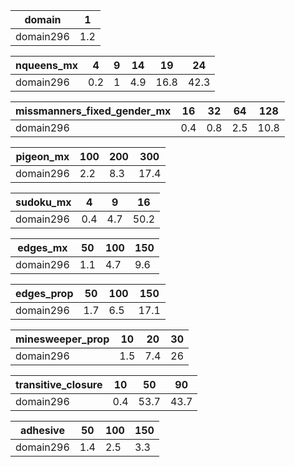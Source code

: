 
| domain    |   1 |
|-----------|-----|
| domain296 | 1.2 |

| nqueens_mx   |   4 |   9 |   14 |   19 |   24 |
|--------------|-----|-----|------|------|------|
| domain296    | 0.2 |   1 |  4.9 | 16.8 | 42.3 |

| missmanners_fixed_gender_mx   |   16 |   32 |   64 |   128 |
|-------------------------------|------|------|------|-------|
| domain296                     |  0.4 |  0.8 |  2.5 |  10.8 |

| pigeon_mx   |   100 |   200 |   300 |
|-------------|-------|-------|-------|
| domain296   |   2.2 |   8.3 |  17.4 |

| sudoku_mx   |   4 |   9 |   16 |
|-------------|-----|-----|------|
| domain296   | 0.4 | 4.7 | 50.2 |

| edges_mx   |   50 |   100 |   150 |
|------------|------|-------|-------|
| domain296  |  1.1 |   4.7 |   9.6 |

| edges_prop   |   50 |   100 |   150 |
|--------------|------|-------|-------|
| domain296    |  1.7 |   6.5 |  17.1 |

| minesweeper_prop   |   10 |   20 |   30 |
|--------------------|------|------|------|
| domain296          |  1.5 |  7.4 |   26 |

| transitive_closure   |   10 |   50 |   90 |
|----------------------|------|------|------|
| domain296            |  0.4 | 53.7 | 43.7 |

| adhesive   |   50 |   100 |   150 |
|------------|------|-------|-------|
| domain296  |  1.4 |   2.5 |   3.3 |
